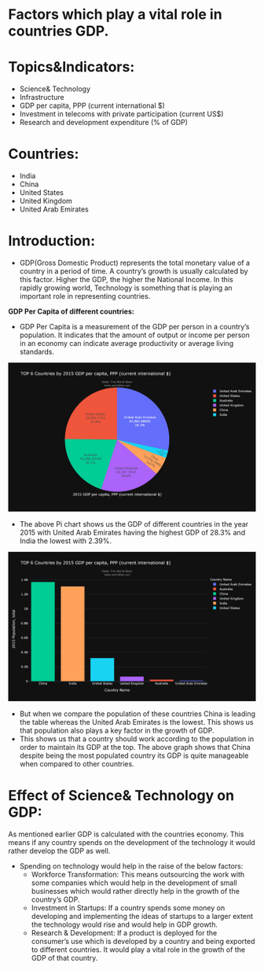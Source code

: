 # Factors which play a vital role in countries GDP.

# Topics&Indicators:
- Science& Technology
- Infrastructure
- GDP per capita, PPP (current international $)
- Investment in telecoms with private participation (current US$)
- Research and development expenditure (% of GDP)

# Countries:
- India
- China
- United States
- United Kingdom
- United Arab Emirates

# Introduction:
- GDP(Gross Domestic Product) represents the total monetary value of a country in a period of time. A country’s growth is usually calculated by this factor. Higher the GDP, the higher the National Income. In this rapidly growing world, Technology is something that is playing an important role in representing countries.

**GDP Per Capita of different countries:**
- GDP Per Capita is a measurement of the GDP per person in a country’s population. It indicates that the amount of output or income per person in an economy can indicate average productivity or average living standards. 


![Image](GDP%20PerCapita.png)
- The above Pi chart shows us the GDP of different countries in the year 2015 with United Arab Emirates having the highest GDP of 28.3% and India the lowest with 2.39%.


![Image](Population.png)
- But when we compare the population of these countries China is leading the table whereas the United Arab Emirates is the lowest. This shows us that population also plays a key factor in the growth of GDP.
- This shows us that a country should work according to the population in order to maintain its GDP at the top. The above graph shows that China despite being the most populated country its GDP is quite manageable when compared to other countries.

# Effect of  Science& Technology on GDP:

As mentioned earlier GDP is calculated with the countries economy. This means if any country spends on the development of the technology it would rather develop the GDP as well.
- Spending on technology would help in the raise of the below factors:
  - Workforce Transformation: This means outsourcing the work with some companies which would help in the development of small businesses which would rather directly help in the growth of the country’s GDP.
  - Investment in Startups: If a country spends some money on developing and implementing the ideas of startups to a larger extent the technology would rise and would help in GDP growth.
  - Research & Development: If a product is deployed for the consumer’s use which is developed by a country and being exported to different countries. It would play a vital role in the growth of the GDP of that country. 

